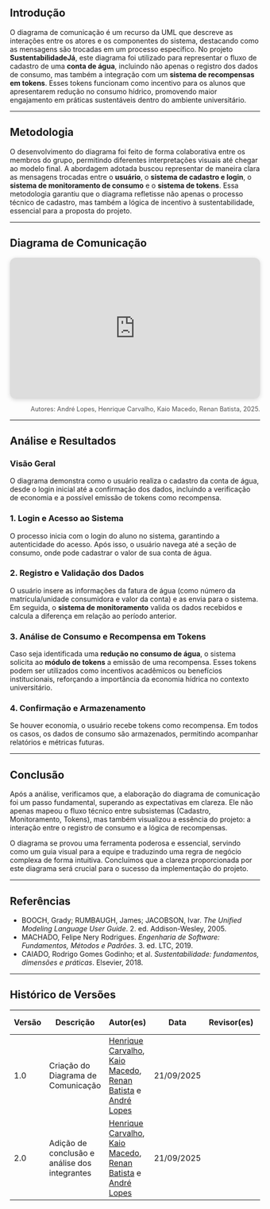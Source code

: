 ## Introdução  
O diagrama de comunicação é um recurso da UML que descreve as interações entre os atores e os componentes do sistema, destacando como as mensagens são trocadas em um processo específico. No projeto **SustentabilidadeJá**, este diagrama foi utilizado para representar o fluxo de cadastro de uma **conta de água**, incluindo não apenas o registro dos dados de consumo, mas também a integração com um **sistema de recompensas em tokens**. Esses tokens funcionam como incentivo para os alunos que apresentarem redução no consumo hídrico, promovendo maior engajamento em práticas sustentáveis dentro do ambiente universitário.  

---

## Metodologia  
O desenvolvimento do diagrama foi feito de forma colaborativa entre os membros do grupo, permitindo diferentes interpretações visuais até chegar ao modelo final. A abordagem adotada buscou representar de maneira clara as mensagens trocadas entre o **usuário**, o **sistema de cadastro e login**, o **sistema de monitoramento de consumo** e o **sistema de tokens**. Essa metodologia garantiu que o diagrama refletisse não apenas o processo técnico de cadastro, mas também a lógica de incentivo à sustentabilidade, essencial para a proposta do projeto.  

---

## Diagrama de Comunicação  

<div style="position: relative; padding-bottom: 56.25%; height: 0; overflow: hidden; max-width: 100%; border-radius: 12px; box-shadow: 0 2px 8px rgba(0,0,0,.15);">
  <iframe
    src="https://miro.com/app/live-embed/uXjVJFWyPNs=/?embedMode=view_only_without_ui&moveToViewport=-947,-524,1977,1025&embedId=568823805487"
    style="position: absolute; top: 0; left: 0; width: 100%; height: 100%; border: 0;"
    allow="fullscreen; clipboard-read; clipboard-write"
    allowfullscreen
    scrolling="no"
    frameborder="0"
  ></iframe>
</div>
<p style="text-align: right; font-size: 0.9em; color: #555;">Autores: André Lopes, Henrique Carvalho, Kaio Macedo, Renan Batista, 2025.</p>

---

## Análise e Resultados  

### Visão Geral  
O diagrama demonstra como o usuário realiza o cadastro da conta de água, desde o login inicial até a confirmação dos dados, incluindo a verificação de economia e a possível emissão de tokens como recompensa.  

### 1. Login e Acesso ao Sistema  
O processo inicia com o login do aluno no sistema, garantindo a autenticidade do acesso. Após isso, o usuário navega até a seção de consumo, onde pode cadastrar o valor de sua conta de água.  

### 2. Registro e Validação dos Dados  
O usuário insere as informações da fatura de água (como número da matrícula/unidade consumidora e valor da conta) e as envia para o sistema. Em seguida, o **sistema de monitoramento** valida os dados recebidos e calcula a diferença em relação ao período anterior.  

### 3. Análise de Consumo e Recompensa em Tokens  
Caso seja identificada uma **redução no consumo de água**, o sistema solicita ao **módulo de tokens** a emissão de uma recompensa. Esses tokens podem ser utilizados como incentivos acadêmicos ou benefícios institucionais, reforçando a importância da economia hídrica no contexto universitário.  

### 4. Confirmação e Armazenamento  
Se houver economia, o usuário recebe tokens como recompensa. Em todos os casos, os dados de consumo são armazenados, permitindo acompanhar relatórios e métricas futuras.  

---

## Conclusão

Após a análise, verificamos que, a elaboração do diagrama de comunicação foi um passo fundamental, superando as expectativas em clareza. Ele não apenas mapeou o fluxo técnico entre subsistemas (Cadastro, Monitoramento, Tokens), mas também visualizou a essência do projeto: a interação entre o registro de consumo e a lógica de recompensas.

O diagrama se provou uma ferramenta poderosa e essencial, servindo como um guia visual para a equipe e traduzindo uma regra de negócio complexa de forma intuitiva. Concluímos que a clareza proporcionada por este diagrama será crucial para o sucesso da implementação do projeto.

---

## Referências  

- BOOCH, Grady; RUMBAUGH, James; JACOBSON, Ivar. *The Unified Modeling Language User Guide*. 2. ed. Addison-Wesley, 2005.    
- MACHADO, Felipe Nery Rodrigues. *Engenharia de Software: Fundamentos, Métodos e Padrões*. 3. ed. LTC, 2019.
- CAIADO, Rodrigo Gomes Godinho; et al. *Sustentabilidade: fundamentos, dimensões e práticas*. Elsevier, 2018.

---

## Histórico de Versões

| Versão | Descrição                            | Autor(es)                                                                                         | Data       | Revisor(es)                                                                                                 | Data de Revisão |
| ------ | ------------------------------------ | ------------------------------------------------------------------------------------------------- | ---------- | ----------------------------------------------------------------------------------------------------------- | --------- |
| 1.0    | Criação do Diagrama de Comunicação | [Henrique Carvalho](https://github.com/henriquecarv3), [Kaio Macedo](https://github.com/bigkaio), [Renan Batista](https://github.com/renanpariiz) e [André Lopes](https://github.com/AndreLopesDeSousa) | 21/09/2025 |  |  |
| 2.0    | Adição de conclusão e análise dos integrantes | [Henrique Carvalho](https://github.com/henriquecarv3), [Kaio Macedo](https://github.com/bigkaio), [Renan Batista](https://github.com/renanpariiz) e [André Lopes](https://github.com/AndreLopesDeSousa) | 21/09/2025 |  |  |